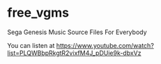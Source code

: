 # free_vgms
Sega Genesis Music Source Files For Everybody

You can listen at https://www.youtube.com/watch?list=PLQWBbpRkgtR2vixfM4J_pDUie9k-dbxVz
